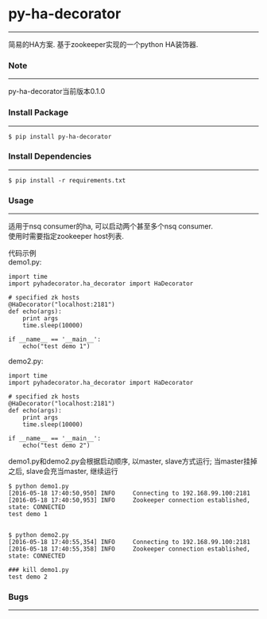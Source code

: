 # py-ha-decorator
-------
简易的HA方案. 基于zookeeper实现的一个python HA装饰器.

### Note
-------
py-ha-decorator当前版本0.1.0

### Install Package
--------
	$ pip install py-ha-decorator

### Install Dependencies
--------
	$ pip install -r requirements.txt
	
### Usage
--------

适用于nsq consumer的ha, 可以启动两个甚至多个nsq consumer.     
使用时需要指定zookeeper host列表.

代码示例    
demo1.py:
	
	import time
	import pyhadecorator.ha_decorator import HaDecorator
	
	# specified zk hosts
	@HaDecorator("localhost:2181")
	def echo(args):
		print args
		time.sleep(10000)
	
	if __name__ == '__main__':
		echo("test demo 1")
	
demo2.py:

	import time
	import pyhadecorator.ha_decorator import HaDecorator
	
	# specified zk hosts
	@HaDecorator("localhost:2181")
	def echo(args):
		print args
		time.sleep(10000)
	
	if __name__ == '__main__':
		echo("test demo 2")

demo1.py和demo2.py会根据启动顺序, 以master, slave方式运行; 当master挂掉之后, slave会充当master, 继续运行

	$ python demo1.py
	[2016-05-18 17:40:50,950] INFO     Connecting to 192.168.99.100:2181
	[2016-05-18 17:40:50,953] INFO     Zookeeper connection established, state: CONNECTED
	test demo 1
	
	
	$ python demo2.py
	[2016-05-18 17:40:55,354] INFO     Connecting to 192.168.99.100:2181
	[2016-05-18 17:40:55,358] INFO     Zookeeper connection established, state: CONNECTED
	
	### kill demo1.py
	test demo 2


### Bugs
-------
